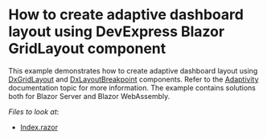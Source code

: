 # How to create adaptive dashboard layout using DevExpress Blazor GridLayout component

This example demonstrates how to create adaptive dashboard layout using [DxGridLayout](https://docs.devexpress.com/Blazor/DevExpress.Blazor.DxGridLayout) and [DxLayoutBreakpoint](https://docs.devexpress.com/Blazor/DevExpress.Blazor.DxLayoutBreakpoint) components. Refer to the [Adaptivity](https://docs.devexpress.com/Blazor/DevExpress.Blazor.DxGridLayout#adaptivity) documentation topic for more information. The example contains solutions both for Blazor Server and Blazor WebAssembly.

<!-- default file list -->
*Files to look at*:

* [Index.razor](./CS/DxLayoutGridAdaptivity/Pages/Index.razor)

<!-- default file list end -->
